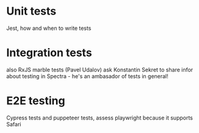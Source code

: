 ---
---

# Unit tests
Jest, how and when to write tests


# Integration tests
also RxJS marble tests (Pavel Udalov)
ask Konstantin Sekret to share infor about testing in Spectra - he's an ambasador of tests in general!

# E2E testing
Cypress tests and puppeteer tests, assess playwright because it supports Safari